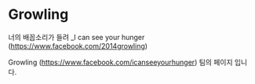 Growling
========

너의 배꼽소리가 들려 _I can see your hunger (https://www.facebook.com/2014growling)

Growling (https://www.facebook.com/icanseeyourhunger) 팀의 페이지 입니다.
